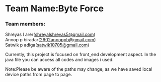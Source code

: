 <h1>Team Name:Byte Force</h1>

<h3>Team members:</h3>

Shreyas l arer(shreyalshreyas5@gmail.com)<br>
Anoop p biradar(2602anooppb@gmail.com)<br>
Satwik p adiga(satwik10705@gmail.com)<br>

Currently, this project is focused on front_end development aspect.
In the java file you can access all codes and images i used.

Note:Please be aware of the paths may change,
as we have saved local device paths from page to page.
